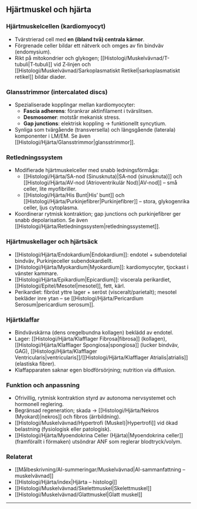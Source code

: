 ## Hjärtmuskel och hjärta

### Hjärtmuskelcellen (kardiomyocyt)
- Tvärstrierad cell med **en (ibland två) centrala kärnor**.  
- Förgrenade celler bildar ett nätverk och omges av fin bindväv (endomysium).  
- Rikt på mitokondrier och glykogen; [[Histologi/Muskelvävnad/T-tubuli|T‑tubuli]] vid Z‑linjen och [[Histologi/Muskelvävnad/Sarkoplasmatiskt Retikel|sarkoplasmatiskt retikel]] bildar diader.

### Glansstrimmor (intercalated discs)
- Spezialiserade kopplingar mellan kardiomyocyter:
  - **Fascia adherens**: förankrar aktinfilament i tvärslitsen.  
  - **Desmosomer**: motstår mekanisk stress.  
  - **Gap junctions**: elektrisk koppling → funktionellt syncytium.  
- Synliga som tvärgående (transversella) och längsgående (laterala) komponenter i LM/EM.
Se även [[Histologi/Hjärta/Glansstrimmor|glansstrimmor]].

### Retledningssystem
- Modifierade hjärtmuskelceller med snabb ledningsförmåga:  
  - [[Histologi/Hjärta/SA-nod (Sinusknuta)|SA‑nod (sinusknuta)]] och [[Histologi/Hjärta/AV-nod (Atrioventrikulär Nod)|AV‑nod]] – små celler, lite myofibriller.  
  - [[Histologi/Hjärta/His Bunt|His’ bunt]] och [[Histologi/Hjärta/Purkinjefibrer|Purkinjefibrer]] – stora, glykogenrika celler, ljus cytoplasma.  
- Koordinerar rytmisk kontraktion; gap junctions och purkinjefibrer ger snabb depolarisation.
Se även [[Histologi/Hjärta/Retledningssystem|retledningssystemet]].

### Hjärtmuskellager och hjärtsäck
- [[Histologi/Hjärta/Endokardium|Endokardium]]: endotel + subendotelial bindväv, Purkinjeceller subendokardiellt.  
- [[Histologi/Hjärta/Myokardium|Myokardium]]: kardiomyocyter, tjockast i vänster kammare.  
- [[Histologi/Hjärta/Epikardium|Epicardium]]: viscerala perikardiet, [[Histologi/Epitel/Mesotel|mesotel]], fett, kärl.  
- Perikardiet: fibröst yttre lager + seröst (visceralt/parietalt); mesotel bekläder inre ytan – se [[Histologi/Hjärta/Pericardium Serosum|pericardium serosum]].

### Hjärtklaffar
- Bindvävskärna (dens oregelbundna kollagen) beklädd av endotel.  
- Lager: [[Histologi/Hjärta/Klafflager Fibrosa|fibrosa]] (kollagen), [[Histologi/Hjärta/Klafflager Spongiosa|spongiosa]] (lucker bindväv, GAG), [[Histologi/Hjärta/Klafflager Ventricularis|ventricularis]]/[[Histologi/Hjärta/Klafflager Atrialis|atrialis]] (elastiska fibrer).  
- Klaffapparaten saknar egen blodförsörjning; nutrition via diffusion.

### Funktion och anpassning
- Ofrivillig, rytmisk kontraktion styrd av autonoma nervsystemet och hormonell reglering.  
- Begränsad regeneration; skada → [[Histologi/Hjärta/Nekros (Myokard)|nekros]] och fibros (ärrbildning).  
- [[Histologi/Muskelvävnad/Hypertrofi (Muskel)|Hypertrofi]] vid ökad belastning (fysiologisk eller patologisk).  
- [[Histologi/Hjärta/Myoendokrina Celler (Hjärta)|Myoendokrina celler]] (framförallt i förmaken) utsöndrar ANF som reglerar blodtryck/volym.

### Relaterat
- [[Målbeskrivning/AI-summeringar/Muskelvävnad|AI-sammanfattning – muskelvävnad]]  
- [[Histologi/Hjärta/index|Hjärta – histologi]]  
- [[Histologi/Muskelvävnad/Skelettmuskel|Skelettmuskel]]  
- [[Histologi/Muskelvävnad/Glattmuskel|Glatt muskel]]  

---
